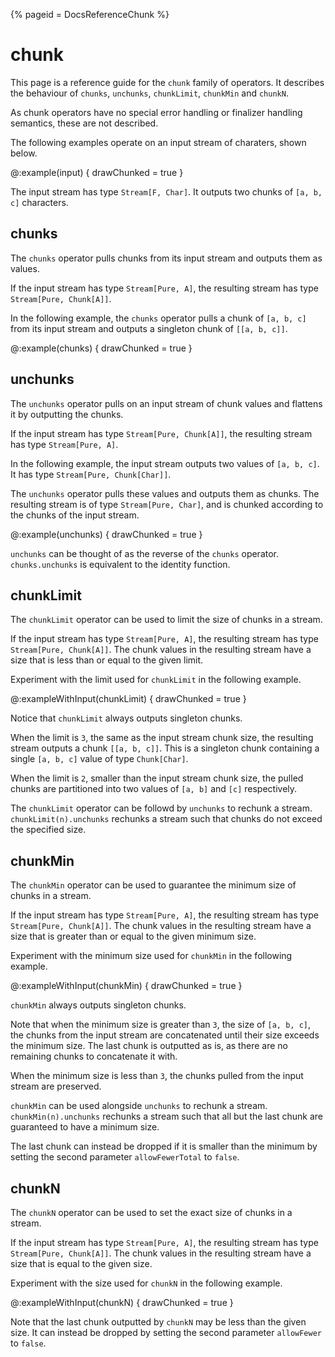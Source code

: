 {%
  pageid = DocsReferenceChunk
%}

# chunk

This page is a reference guide for the `chunk` family of operators. It describes the behaviour of `chunks`, `unchunks`, `chunkLimit`, `chunkMin` and `chunkN`.

As chunk operators have no special error handling or finalizer handling semantics, these are not described.

The following examples operate on an input stream of charaters, shown below.

@:example(input) {
  drawChunked = true
}

The input stream has type `Stream[F, Char]`. It outputs two chunks of `[a, b, c]` characters.

## chunks

The `chunks` operator pulls chunks from its input stream and outputs them as values.

If the input stream has type `Stream[Pure, A]`, the resulting stream has type `Stream[Pure, Chunk[A]]`.

In the following example, the `chunks` operator pulls a chunk of `[a, b, c]` from its input stream and outputs a singleton chunk of `[[a, b, c]]`. 

@:example(chunks) {
  drawChunked = true
}

## unchunks

The `unchunks` operator pulls on an input stream of chunk values and flattens it by outputting the chunks.


If the input stream has type `Stream[Pure, Chunk[A]]`, the resulting stream has type `Stream[Pure, A]`.

In the following example, the input stream outputs two values of `[a, b, c]`. It has type `Stream[Pure, Chunk[Char]]`. 

The `unchunks` operator pulls these values and outputs them as chunks. The resulting stream is of type `Stream[Pure, Char]`, and is chunked according to the chunks of the input stream.

@:example(unchunks) {
  drawChunked = true
}

`unchunks` can be thought of as the reverse of the `chunks` operator. `chunks.unchunks` is equivalent to the identity function.

## chunkLimit

The `chunkLimit` operator can be used to limit the size of chunks in a stream.

If the input stream has type `Stream[Pure, A]`, the resulting stream has type `Stream[Pure, Chunk[A]]`. The chunk values in the resulting stream have a size that is less than or equal to the given limit.

Experiment with the limit used for `chunkLimit` in the following example.

@:exampleWithInput(chunkLimit) {
  drawChunked = true
}

Notice that `chunkLimit` always outputs singleton chunks. 

When the limit is `3`, the same as the input stream chunk size, the resulting stream outputs a chunk `[[a, b, c]]`. This is a singleton chunk containing a single `[a, b, c]` value of type `Chunk[Char]`.

When the limit is `2`, smaller than the input stream chunk size, the pulled chunks are partitioned into two values of `[a, b]` and `[c]` respectively.

The `chunkLimit` operator can be followd by `unchunks` to rechunk a stream. `chunkLimit(n).unchunks` rechunks a stream such that chunks do not exceed the specified size.

## chunkMin

The `chunkMin` operator can be used to guarantee the minimum size of chunks in a stream.

If the input stream has type `Stream[Pure, A]`, the resulting stream has type `Stream[Pure, Chunk[A]]`. The chunk values in the resulting stream have a size that is greater than or equal to the given minimum size.

Experiment with the minimum size used for `chunkMin` in the following example.

@:exampleWithInput(chunkMin) {
  drawChunked = true
}

`chunkMin` always outputs singleton chunks.


Note that when the minimum size is greater than `3`, the size of `[a, b, c]`, the chunks from the input stream are concatenated until their size exceeds the minimum size. The last chunk is outputted as is, as there are no remaining chunks to concatenate it with.

When the minimum size is less than `3`, the chunks pulled from the input stream are preserved. 

`chunkMin` can be used alongside `unchunks` to rechunk a stream. `chunkMin(n).unchunks` rechunks a stream such that all but the last chunk are guaranteed to have a minimum size.

The last chunk can instead be dropped if it is smaller than the minimum by setting the second parameter `allowFewerTotal` to `false`.

## chunkN

The `chunkN` operator can be used to set the exact size of chunks in a stream.

If the input stream has type `Stream[Pure, A]`, the resulting stream has type `Stream[Pure, Chunk[A]]`. The chunk values in the resulting stream have a size that is equal to the given size.

Experiment with the size used for `chunkN` in the following example.

@:exampleWithInput(chunkN) {
  drawChunked = true
}

Note that the last chunk outputted by `chunkN` may be less than the given size. It can instead be dropped by setting the second parameter `allowFewer` to `false`.
